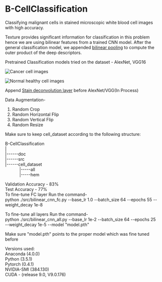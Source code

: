 # B-CellClassification
Classifying malignant cells in stained microscopic white blood cell images with high accuracy.

Texture provides significant information for classification in this problem hence we are using bilinear features from a trained CNN model. After the general classification model, we appended [bilinear pooling](http://vis-www.cs.umass.edu/bcnn/docs/bcnn_iccv15.pdf) to compute the outer product of the deep descriptors.

Pretrained Classification models tried on the dataset - AlexNet, VGG16

![Cancer cell images](https://raw.githubusercontent.com/username/projectname/branch/path/to/img.png)


![Normal healthy cell images](https://raw.githubusercontent.com/username/projectname/branch/path/to/img.png)


Append [Stain deconvolution layer](https://link.springer.com/chapter/10.1007/978-3-319-66179-7_50) before AlexNet/VGG(In Process)

Data Augmentation-
1. Random Crop
2. Random Horizontal Flip
3. Random Vertical Flip
4. Random Resize

Make sure to keep cell_dataset according to the following structure:

B-CellClassification  
|  
|------doc  
|------src  
|------cell_dataset  
&nbsp;&nbsp;&nbsp;&nbsp;&nbsp;&nbsp;&nbsp;&nbsp;&nbsp;&nbsp;&nbsp;&nbsp;|-----all  
&nbsp;&nbsp;&nbsp;&nbsp;&nbsp;&nbsp;&nbsp;&nbsp;&nbsp;&nbsp;&nbsp;&nbsp;|-----hem  
        
Validation Accuracy - 83%  
Test Accuracy - 77%  
To fine-tune FC layer Run the command-  
python ./src/bilinear_cnn_fc.py --base_lr 1.0 --batch_size 64 --epochs 55 --weight_decay 1e-8  

To fine-tune all layers Run the command-  
python ./src/bilinear_cnn_all.py --base_lr 1e-2 --batch_size 64 --epochs 25 --weight_decay 1e-5 --model "model.pth"  

Make sure "model.pth" points to the proper model which was fine tuned before  

Versions used:  
Anaconda (4.0.0)  
Python (3.5.1)  
Pytorch (0.4.1)  
NVIDIA-SMI (384.130)  
CUDA - (release 9.0, V9.0.176)  


